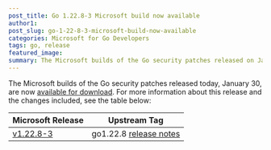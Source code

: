 ```yaml
---
post_title: Go 1.22.8-3 Microsoft build now available
author1: 
post_slug: go-1-22-8-3-microsoft-build-now-available
categories: Microsoft for Go Developers
tags: go, release
featured_image:
summary: The Microsoft builds of the Go security patches released on January 30 are now available for download.
---
```


The Microsoft builds of the Go security patches released today, January 30, are now [available for download](https://github.com/microsoft/go#binary-distribution). For more information about this release and the changes included, see the table below:

| Microsoft Release | Upstream Tag |
|-------------------|--------------|
| [v1.22.8-3](https://github.com/microsoft/go/releases/tag/v1.22.8-3) | go1.22.8 [release notes](https://go.dev/doc/devel/release#go1.22.8) |
